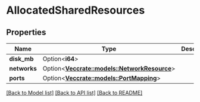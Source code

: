 # AllocatedSharedResources

## Properties

Name | Type | Description | Notes
------------ | ------------- | ------------- | -------------
**disk_mb** | Option<**i64**> |  | [optional]
**networks** | Option<[**Vec<crate::models::NetworkResource>**](NetworkResource.md)> |  | [optional]
**ports** | Option<[**Vec<crate::models::PortMapping>**](PortMapping.md)> |  | [optional]

[[Back to Model list]](../README.md#documentation-for-models) [[Back to API list]](../README.md#documentation-for-api-endpoints) [[Back to README]](../README.md)


